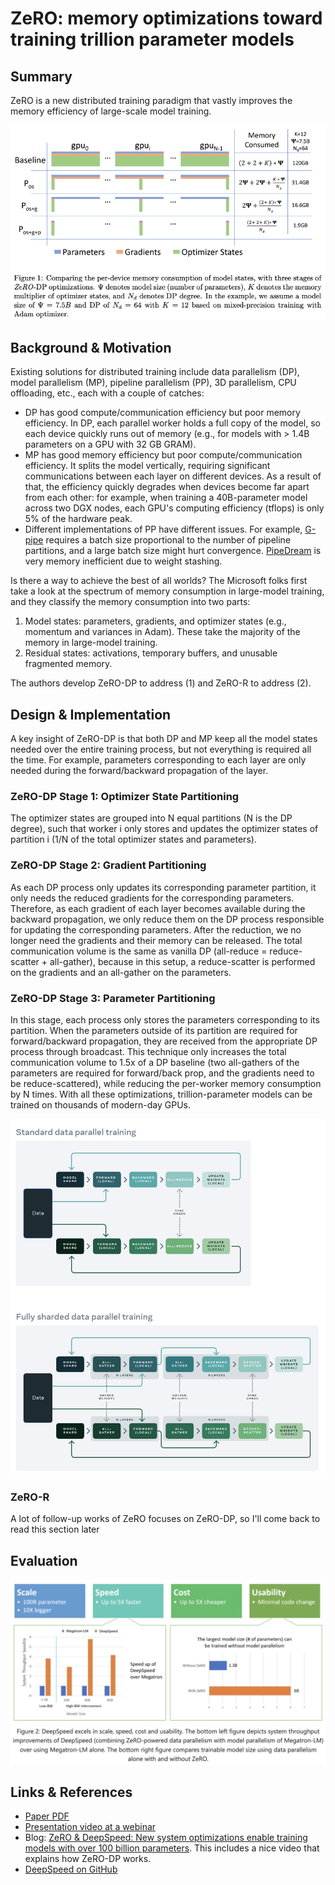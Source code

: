 # ZeRO: memory optimizations toward training trillion parameter models

## Summary

ZeRO is a new distributed training paradigm that vastly improves the memory efficiency of large-scale model training.

![](<../../.gitbook/assets/Screen Shot 2022-02-12 at 3.41.31 PM.png>)

## Background & Motivation

Existing solutions for distributed training include data parallelism (DP), model parallelism (MP), pipeline parallelism (PP), 3D parallelism, CPU offloading, etc., each with a couple of catches:

* DP has good compute/communication efficiency but poor memory efficiency. In DP, each parallel worker holds a full copy of the model, so each device quickly runs out of memory (e.g., for models with > 1.4B parameters on a GPU with 32 GB GRAM).
* MP has good memory efficiency but poor compute/communication efficiency. It splits the model vertically, requiring significant communications between each layer on different devices. As a result of that, the efficiency quickly degrades when devices become far apart from each other: for example, when training a 40B-parameter model across two DGX nodes, each GPU's computing efficiency (tflops) is only 5% of the hardware peak.
* Different implementations of PP have different issues. For example, [G-pipe](gpipe-efficient-training-of-giant-neural-networks-using-pipeline-parallelism.md) requires a batch size proportional to the number of pipeline partitions, and a large batch size might hurt convergence. [PipeDream](pipedream-generalized-pipeline-parallelism-for-dnn-training.md) is very memory inefficient due to weight stashing.

Is there a way to achieve the best of all worlds? The Microsoft folks first take a look at the spectrum of memory consumption in large-model training, and they classify the memory consumption into two parts:

1. Model states: parameters, gradients, and optimizer states (e.g., momentum and variances in Adam). These take the majority of the memory in large-model training.
2. Residual states: activations, temporary buffers, and unusable fragmented memory.

The authors develop ZeRO-DP to address (1) and ZeRO-R to address (2).

## Design & Implementation

A key insight of ZeRO-DP is that both DP and MP keep all the model states needed over the entire training process, but not everything is required all the time. For example, parameters corresponding to each layer are only needed during the forward/backward propagation of the layer.

### ZeRO-DP Stage 1: Optimizer State Partitioning

The optimizer states are grouped into N equal partitions (N is the DP degree), such that worker i only stores and updates the optimizer states of partition i (1/N of the total optimizer states and parameters).

### ZeRO-DP Stage 2: Gradient Partitioning

As each DP process only updates its corresponding parameter partition, it only needs the reduced gradients for the corresponding parameters. Therefore, as each gradient of each layer becomes available during the backward propagation, we only reduce them on the DP process responsible for updating the corresponding parameters. After the reduction, we no longer need the gradients and their memory can be released. The total communication volume is the same as vanilla DP (all-reduce = reduce-scatter + all-gather), because in this setup, a reduce-scatter is performed on the gradients and an all-gather on the parameters.

### ZeRO-DP Stage 3: Parameter Partitioning

In this stage, each process only stores the parameters corresponding to its partition. When the parameters outside of its partition are required for forward/backward propagation, they are received from the appropriate DP process through broadcast. This technique only increases the total communication volume to 1.5x of a DP baseline (two all-gathers of the parameters are required for forward/back prop, and the gradients need to be reduce-scattered), while reducing the per-worker memory consumption by N times. With all these optimizations, trillion-parameter models can be trained on thousands of modern-day GPUs.

![](../../.gitbook/assets/FSDP-Graph-2.png)

### ZeRO-R

A lot of follow-up works of ZeRO focuses on ZeRO-DP, so I'll come back to read this section later

## Evaluation

![](<../../.gitbook/assets/Screen Shot 2022-02-12 at 4.10.27 PM.png>)

## Links & References

* [Paper PDF](https://arxiv.org/pdf/1910.02054.pdf)
* [Presentation video at a webinar](https://www.youtube.com/watch?v=zqsOEzKZX2Y)
* Blog: [ZeRO & DeepSpeed: New system optimizations enable training models with over 100 billion parameters](https://www.microsoft.com/en-us/research/blog/zero-deepspeed-new-system-optimizations-enable-training-models-with-over-100-billion-parameters/). This includes a nice video that explains how ZeRO-DP works.
* [DeepSpeed on GitHub](https://github.com/microsoft/DeepSpeed)
